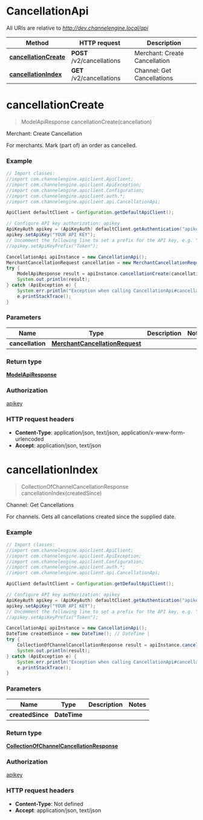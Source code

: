 # CancellationApi

All URIs are relative to *http://dev.channelengine.local/api*

Method | HTTP request | Description
------------- | ------------- | -------------
[**cancellationCreate**](CancellationApi.md#cancellationCreate) | **POST** /v2/cancellations | Merchant: Create Cancellation
[**cancellationIndex**](CancellationApi.md#cancellationIndex) | **GET** /v2/cancellations | Channel: Get Cancellations


<a name="cancellationCreate"></a>
# **cancellationCreate**
> ModelApiResponse cancellationCreate(cancellation)

Merchant: Create Cancellation

For merchants.    Mark (part of) an order as cancelled.

### Example
```java
// Import classes:
//import com.channelengine.apiclient.ApiClient;
//import com.channelengine.apiclient.ApiException;
//import com.channelengine.apiclient.Configuration;
//import com.channelengine.apiclient.auth.*;
//import com.channelengine.apiclient.api.CancellationApi;

ApiClient defaultClient = Configuration.getDefaultApiClient();

// Configure API key authorization: apikey
ApiKeyAuth apikey = (ApiKeyAuth) defaultClient.getAuthentication("apikey");
apikey.setApiKey("YOUR API KEY");
// Uncomment the following line to set a prefix for the API key, e.g. "Token" (defaults to null)
//apikey.setApiKeyPrefix("Token");

CancellationApi apiInstance = new CancellationApi();
MerchantCancellationRequest cancellation = new MerchantCancellationRequest(); // MerchantCancellationRequest | 
try {
    ModelApiResponse result = apiInstance.cancellationCreate(cancellation);
    System.out.println(result);
} catch (ApiException e) {
    System.err.println("Exception when calling CancellationApi#cancellationCreate");
    e.printStackTrace();
}
```

### Parameters

Name | Type | Description  | Notes
------------- | ------------- | ------------- | -------------
 **cancellation** | [**MerchantCancellationRequest**](MerchantCancellationRequest.md)|  |

### Return type

[**ModelApiResponse**](ModelApiResponse.md)

### Authorization

[apikey](../README.md#apikey)

### HTTP request headers

 - **Content-Type**: application/json, text/json, application/x-www-form-urlencoded
 - **Accept**: application/json, text/json

<a name="cancellationIndex"></a>
# **cancellationIndex**
> CollectionOfChannelCancellationResponse cancellationIndex(createdSince)

Channel: Get Cancellations

For channels.    Gets all cancellations created since the supplied date.

### Example
```java
// Import classes:
//import com.channelengine.apiclient.ApiClient;
//import com.channelengine.apiclient.ApiException;
//import com.channelengine.apiclient.Configuration;
//import com.channelengine.apiclient.auth.*;
//import com.channelengine.apiclient.api.CancellationApi;

ApiClient defaultClient = Configuration.getDefaultApiClient();

// Configure API key authorization: apikey
ApiKeyAuth apikey = (ApiKeyAuth) defaultClient.getAuthentication("apikey");
apikey.setApiKey("YOUR API KEY");
// Uncomment the following line to set a prefix for the API key, e.g. "Token" (defaults to null)
//apikey.setApiKeyPrefix("Token");

CancellationApi apiInstance = new CancellationApi();
DateTime createdSince = new DateTime(); // DateTime | 
try {
    CollectionOfChannelCancellationResponse result = apiInstance.cancellationIndex(createdSince);
    System.out.println(result);
} catch (ApiException e) {
    System.err.println("Exception when calling CancellationApi#cancellationIndex");
    e.printStackTrace();
}
```

### Parameters

Name | Type | Description  | Notes
------------- | ------------- | ------------- | -------------
 **createdSince** | **DateTime**|  |

### Return type

[**CollectionOfChannelCancellationResponse**](CollectionOfChannelCancellationResponse.md)

### Authorization

[apikey](../README.md#apikey)

### HTTP request headers

 - **Content-Type**: Not defined
 - **Accept**: application/json, text/json

